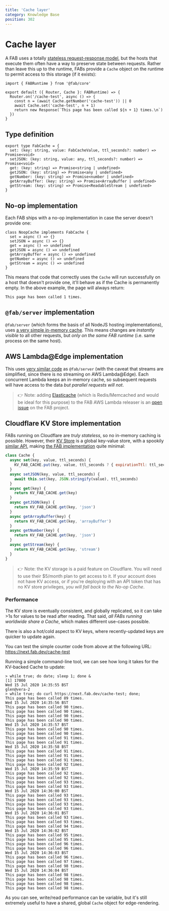 ```yaml
---
title: 'Cache layer'
category: Knowledge Base
position: 302
---
```


# Cache layer

A FAB uses a totally [stateless request-response model](https://acloud.guru/forums/aws-certified-solutions-architect-associate/discussion/-KIbOMbOWAdrGAHG0xFh/stateful-stateless-web-service?answer=-KIbiH9anmti9bwC3TDK), but the hosts that execute them often have a way to preserve state between requests. Rather than leave this up to the runtime, FABs provide a `Cache` object on the runtime to permit access to this storage (if it exists):

```ts[counter.js]
import { FABRuntime } from '@fab/core'

export default ({ Router, Cache }: FABRuntime) => {
  Router.on('/cache-test', async () => {
    const n = (await Cache.getNumber('cache-test')) || 0
    await Cache.set('cache-test', n + 1)
    return new Response(`This page has been called ${n + 1} times.\n`)
  })
}
```

## Type definition

```ts[types.ts]
export type FabCache = {
  set: (key: string, value: FabCacheValue, ttl_seconds?: number) => Promise<void>
  setJSON: (key: string, value: any, ttl_seconds?: number) => Promise<void>
  get: (key: string) => Promise<string | undefined>
  getJSON: (key: string) => Promise<any | undefined>
  getNumber: (key: string) => Promise<number | undefined>
  getArrayBuffer: (key: string) => Promise<ArrayBuffer | undefined>
  getStream: (key: string) => Promise<ReadableStream | undefined>
}
```

## No-op implementation

Each FAB ships with a no-op implementation in case the server doesn't provide one:

```ts[no-op-cache.ts]
class NoopCache implements FabCache {
  set = async () => {}
  setJSON = async () => {}
  get = async () => undefined
  getJSON = async () => undefined
  getArrayBuffer = async () => undefined
  getNumber = async () => undefined
  getStream = async () => undefined
}
```

This means that code that correctly uses the `Cache` will run successfully on a host that doesn't provide one, it'll behave as if the Cache is permanently empty. In the above example, the page will always return:

```
This page has been called 1 times.
```

## `@fab/server` implementation

`@fab/server` (which forms the basis of all NodeJS hosting implementations), uses [a very simple in-memory cache](https://github.com/fab-spec/fab/blob/master/packages/server/src/cache.ts). This means changes are _instantly visible_ to all other requests, but _only on the same FAB runtime_ (i.e. same process on the same host).

## AWS Lambda@Edge implementation

This uses [very similar code](https://github.com/fab-spec/fab/blob/master/packages/deployer-aws-lambda/templates/index.js#L30) as `@fab/server` (with the caveat that streams are simplified, since there is no streaming on AWS Lambda@Edge). Each concurrent Lambda keeps an in-memory cache, so subsequent requests will have access to the data _but parallel requests will not_.

> 👉 Note: adding [Elasticache](https://aws.amazon.com/elasticache/) (which is Redis/Memcached and would be ideal for this purpose) to the FAB AWS Lambda releaser is an [open issue](https://github.com/fab-spec/fab/issues/208) on the FAB project.

## Cloudflare KV Store implementation

FABs running on Cloudflare are _truly stateless_, so no in-memory caching is possible. However, their [KV Store](https://developers.cloudflare.com/workers/reference/storage) is a global key-value store, with a spookily [similar API](https://developers.cloudflare.com/workers/reference/apis/kv), making [the FAB implementation](https://github.com/fab-spec/fab/blob/master/packages/deployer-cf-workers/templates/index.js#L39) quite minimal:

```js
class Cache {
  async set(key, value, ttl_seconds) {
    KV_FAB_CACHE.put(key, value, ttl_seconds ? { expirationTtl: ttl_seconds } : undefined)
  }
  async setJSON(key, value, ttl_seconds) {
    await this.set(key, JSON.stringify(value), ttl_seconds)
  }
  async get(key) {
    return KV_FAB_CACHE.get(key)
  }
  async getJSON(key) {
    return KV_FAB_CACHE.get(key, 'json')
  }
  async getArrayBuffer(key) {
    return KV_FAB_CACHE.get(key, 'arrayBuffer')
  }
  async getNumber(key) {
    return KV_FAB_CACHE.get(key, 'json')
  }
  async getStream(key) {
    return KV_FAB_CACHE.get(key, 'stream')
  }
}
```

> 👉 Note: the KV storage is a paid feature on Cloudflare. You will need to use their \$5/month plan to get access to it. If your account does not have KV access, or if you're deploying with an API token that has no KV store privileges, _you will fall back to the No-op Cache_.

### Performance

The KV store is eventually consistent, and globally replicated, so it can take >1s for values to be read after reading. That said, _all FABs running worldwide share a Cache_, which makes different use-cases possible.

There is also a hot/cold aspect to KV keys, where recently-updated keys are quicker to update again.

You can test the simple counter code from above at the following URL: https://next.fab.dev/cache-test

Running a simple command-line tool, we can see how long it takes for the KV-backed Cache to update:

```
> while true; do date; sleep 1; done &
[1] 17000
Wed 15 Jul 2020 14:35:55 BST
glen@vera-2
> while true; do curl https://next.fab.dev/cache-test; done;
This page has been called 89 times.
Wed 15 Jul 2020 14:35:56 BST
This page has been called 90 times.
This page has been called 90 times.
This page has been called 90 times.
This page has been called 90 times.
Wed 15 Jul 2020 14:35:57 BST
This page has been called 90 times.
This page has been called 90 times.
This page has been called 91 times.
This page has been called 91 times.
Wed 15 Jul 2020 14:35:58 BST
This page has been called 91 times.
This page has been called 91 times.
This page has been called 91 times.
This page has been called 92 times.
Wed 15 Jul 2020 14:35:59 BST
This page has been called 92 times.
This page has been called 92 times.
This page has been called 93 times.
This page has been called 93 times.
Wed 15 Jul 2020 14:36:00 BST
This page has been called 93 times.
This page has been called 93 times.
This page has been called 93 times.
This page has been called 93 times.
Wed 15 Jul 2020 14:36:01 BST
This page has been called 93 times.
This page has been called 93 times.
This page has been called 94 times.
Wed 15 Jul 2020 14:36:02 BST
This page has been called 95 times.
This page has been called 95 times.
This page has been called 96 times.
This page has been called 96 times.
Wed 15 Jul 2020 14:36:03 BST
This page has been called 96 times.
This page has been called 97 times.
This page has been called 98 times.
Wed 15 Jul 2020 14:36:04 BST
This page has been called 98 times.
This page has been called 98 times.
This page has been called 98 times.
This page has been called 98 times.
```

As you can see, write/read performance can be variable, but it's still extremely useful to have a shared, global `Cache` object for edge-rendering.
